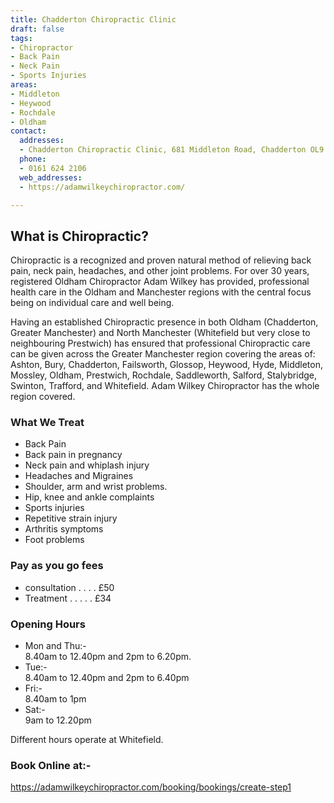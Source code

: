```yaml
---
title: Chadderton Chiropractic Clinic
draft: false
tags:
- Chiropractor
- Back Pain
- Neck Pain
- Sports Injuries
areas:
- Middleton
- Heywood
- Rochdale
- Oldham
contact:
  addresses:
  - Chadderton Chiropractic Clinic, 681 Middleton Road, Chadderton OL9 9SN
  phone:
  - 0161 624 2106
  web_addresses:
  - https://adamwilkeychiropractor.com/

---
```


## What is Chiropractic?
Chiropractic is a recognized and proven natural method
of relieving back pain, neck pain, headaches, and other
joint problems. For over 30 years, registered 
Oldham Chiropractor Adam Wilkey has provided, 
professional health care in the Oldham and Manchester
regions with the central focus being on individual
care and well being.

Having an established Chiropractic presence in both Oldham
(Chadderton, Greater Manchester) and 
North Manchester (Whitefield but very close to 
neighbouring Prestwich) has ensured that professional 
Chiropractic care can be given across the 
Greater Manchester region covering the areas of: 
Ashton, Bury, Chadderton, Failsworth, Glossop, Heywood,
Hyde, Middleton, Mossley, Oldham, Prestwich, Rochdale,
Saddleworth, Salford, Stalybridge, Swinton, Trafford,
and Whitefield. 
Adam Wilkey Chiropractor has the whole region covered.

### What We Treat
- Back Pain
- Back pain in pregnancy
- Neck pain and whiplash injury
- Headaches and Migraines
- Shoulder, arm and wrist problems.
- Hip, knee and ankle complaints
- Sports injuries
- Repetitive strain injury
- Arthritis symptoms
- Foot problems

### Pay as you go fees
- consultation . . . . £50
- Treatment . . . . . £34

### Opening Hours
- Mon and Thu:-  
8.40am to 12.40pm and 2pm to 6.20pm.  
- Tue:-  
8.40am to 12.40pm and 2pm to 6.40pm  
- Fri:-  
8.40am to 1pm    
- Sat:-  
9am to 12.20pm

Different hours operate at Whitefield.

### Book Online at:-
https://adamwilkeychiropractor.com/booking/bookings/create-step1